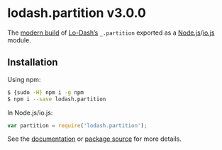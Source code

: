 # lodash.partition v3.0.0

The [modern build](https://github.com/lodash/lodash/wiki/Build-Differences) of [Lo-Dash’s](https://lodash.com/) `_.partition` exported as a [Node.js](http://nodejs.org/)/[io.js](https://iojs.org/) module.

## Installation

Using npm:

```bash
$ {sudo -H} npm i -g npm
$ npm i --save lodash.partition
```

In Node.js/io.js:

```js
var partition = require('lodash.partition');
```

See the [documentation](https://lodash.com/docs#partition) or [package source](https://github.com/lodash/lodash/blob/3.0.0-npm-packages/lodash.partition) for more details.
